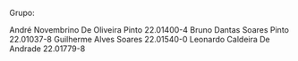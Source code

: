 Grupo:

André Novembrino De Oliveira Pinto 22.01400-4
Bruno Dantas Soares Pinto 22.01037-8
Guilherme Alves Soares 22.01540-0
Leonardo Caldeira De Andrade 22.01779-8
